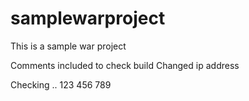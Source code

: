 # samplewarproject
This is a sample war project


Comments included to check build
Changed ip address

Checking
..
123
456
789

